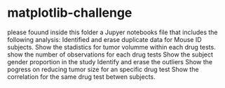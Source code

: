 # matplotlib-challenge
please fouund inside this folder a Jupyer notebooks file that includes the following analysis:
  Identified and erase duplicate data for Mouse ID subjects.
  Show the stadistics for tumor volumme within each drug tests.
  show the number of observations for each drug tests
  Show the subject gender proportion in the study 
  Identify and erase the outliers 
  Show the pogress on reducing tumor size for an specific drug test
  Show the correlation for the same drug test betwen subjects.
